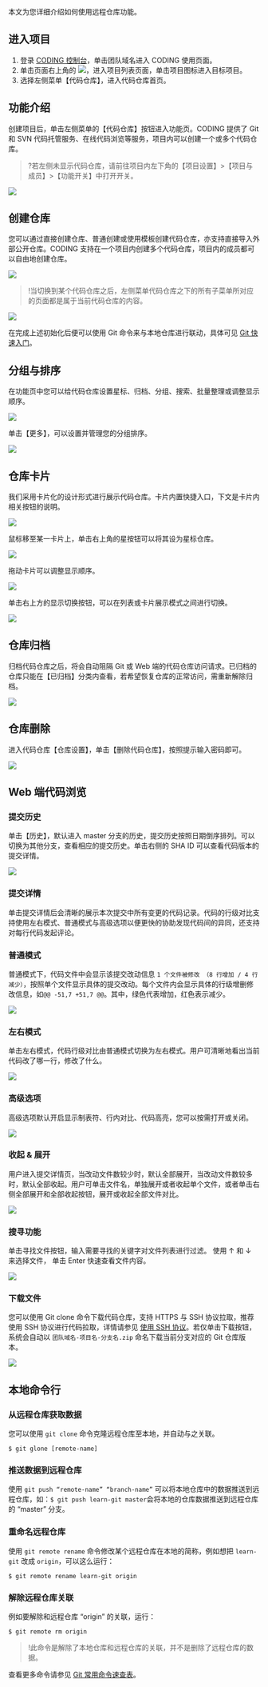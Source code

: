 本文为您详细介绍如何使用远程仓库功能。

## 进入项目

1. 登录 [CODING 控制台](https://console.cloud.tencent.com/coding)，单击团队域名进入 CODING 使用页面。
2. 单击页面右上角的 <img src ="https://main.qcloudimg.com/raw/d94a8e60dd3a41d0af07d72ae0e9d70e.png" style ="margin:0">，进入项目列表页面，单击项目图标进入目标项目。
3. 选择左侧菜单【代码仓库】，进入代码仓库首页。

## 功能介绍

创建项目后，单击左侧菜单的【代码仓库】按钮进入功能页。CODING 提供了 Git 和 SVN 代码托管服务、在线代码浏览等服务，项目内可以创建一个或多个代码仓库。

>?若左侧未显示代码仓库，请前往项目内左下角的【项目设置】>【项目与成员】>【功能开关】中打开开关。

![](https://help-assets.codehub.cn/enterprise/20210528111850.png)

## 创建仓库

您可以通过直接创建仓库、普通创建或使用模板创建代码仓库，亦支持直接导入外部公开仓库。CODING 支持在一个项目内创建多个代码仓库，项目内的成员都可以自由地创建仓库。

![](https://help-assets.codehub.cn/enterprise/20210308113116.png)

>!当切换到某个代码仓库之后，左侧菜单代码仓库之下的所有子菜单所对应的页面都是属于当前代码仓库的内容。

![](https://help-assets.codehub.cn/enterprise/20200721165623.png)

在完成上述初始化后便可以使用 Git 命令来与本地仓库进行联动，具体可见 [Git 快速入门](/docs/repo/start.html)。

## 分组与排序

在功能页中您可以给代码仓库设置星标、归档、分组、搜索、批量整理或调整显示顺序。

![](https://help-assets.codehub.cn/enterprise/20210308114028.png)

单击【更多】，可以设置并管理您的分组排序。

![](https://help-assets.codehub.cn/enterprise/20210308114657.png)

## 仓库卡片

我们采用卡片化的设计形式进行展示代码仓库。卡片内置快捷入口，下文是卡片内相关按钮的说明。

![](https://help-assets.codehub.cn/enterprise/20210308142824.png)

鼠标移至某一卡片上，单击右上角的星按钮可以将其设为星标仓库。

![](https://help-assets.codehub.cn/enterprise/20210308144254.png)

拖动卡片可以调整显示顺序。

![](https://help-assets.codehub.cn/enterprise/20210308144503.png)

单击右上方的显示切换按钮，可以在列表或卡片展示模式之间进行切换。

![](https://help-assets.codehub.cn/enterprise/20210308145018.png)

## 仓库归档

归档代码仓库之后，将会自动阻隔 Git 或 Web 端的代码仓库访问请求。已归档的仓库只能在【已归档】分类内查看，若希望恢复仓库的正常访问，需重新解除归档。

![](https://help-assets.codehub.cn/enterprise/20210308150441.png)


## 仓库删除

进入代码仓库【仓库设置】，单击【删除代码仓库】，按照提示输入密码即可。

![](https://help-assets.codehub.cn/enterprise/20200324163652.png)

## Web 端代码浏览[](#web)

### 提交历史

单击【历史】，默认进入 master 分支的历史，提交历史按照日期倒序排列。可以切换为其他分支，查看相应的提交历史。单击右侧的 SHA ID 可以查看代码版本的提交详情。

![](https://help-assets.codehub.cn/enterprise/20200721173703.png)

### 提交详情

单击提交详情后会清晰的展示本次提交中所有变更的代码记录。代码的行级对比支持使用左右模式、普通模式与高级选项以便更快的协助发现代码间的异同，还支持对每行代码发起评论。

### 普通模式

普通模式下，代码文件中会显示该提交改动信息 `1 个文件被修改 （8 行增加 / 4 行减少）`，按照单个文件显示具体的提交改动。每个文件内会显示具体的行级增删修改信息，如`@@ -51,7 +51,7 @@`。其中，绿色代表增加，红色表示减少。

![](https://help-assets.codehub.cn/enterprise/20200325164035.png)

### 左右模式

单击左右模式，代码行级对比由普通模式切换为左右模式。用户可清晰地看出当前代码改了哪一行，修改了什么。

![](https://help-assets.codehub.cn/enterprise/20200325165651.png)

### 高级选项

高级选项默认开启显示制表符、行内对比、代码高亮，您可以按需打开或关闭。

![](https://help-assets.codehub.cn/enterprise/20200325164256.png)

### 收起 & 展开

用户进入提交详情页，当改动文件数较少时，默认全部展开，当改动文件数较多时，默认全部收起。用户可单击文件名，单独展开或者收起单个文件，或者单击右侧全部展开和全部收起按钮，展开或收起全部文件对比。

![](https://help-assets.codehub.cn/enterprise/20200721195444.png)

### 搜寻功能
单击寻找文件按钮，输入需要寻找的关键字对文件列表进行过滤。 使用 ↑ 和 ↓ 来选择文件， 单击 Enter 快速查看文件内容。 

![](https://help-assets.codehub.cn/enterprise/20200721195828.png)

### 下载文件

您可以使用 Git clone 命令下载代码仓库，支持 HTTPS 与 SSH 协议拉取，推荐使用 SSH 协议进行代码拉取，详情请参见 [使用 SSH 协议](/docs/repo/ssh.html)。若仅单击下载按钮，系统会自动以 `团队域名-项目名-分支名.zip` 命名下载当前分支对应的 Git 仓库版本。

![](https://help-assets.codehub.cn/enterprise/20200723173248.png)

## 本地命令行

### 从远程仓库获取数据

您可以使用 `git clone` 命令克隆远程仓库至本地，并自动与之关联。

```shell
$ git glone [remote-name]
```

### 推送数据到远程仓库

使用 `git push “remote-name” “branch-name”` 可以将本地仓库中的数据推送到远程仓库，如：`$ git push learn-git master`会将本地的仓库数据推送到远程仓库的 “master” 分支。

### 重命名远程仓库

使用 `git remote rename` 命令修改某个远程仓库在本地的简称，例如想把 `learn-git` 改成 `origin`，可以这么运行：

```shell
$ git remote rename learn-git origin
```

### 解除远程仓库关联

例如要解除和远程仓库 “origin” 的关联，运行：

```shell
$ git remote rm origin
```

>!此命令是解除了本地仓库和远程仓库的关联，并不是删除了远程仓库的数据。

查看更多命令请参见 [Git 常用命令速查表](/docs/repo/git/commands.html)。

